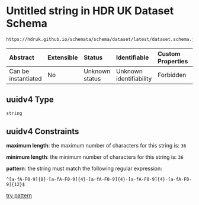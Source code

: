 # Untitled string in HDR UK Dataset Schema

```txt
https://hdruk.github.io/schemata/schema/dataset/latest/dataset.schema.json#/definitions/uuidv4
```



| Abstract            | Extensible | Status         | Identifiable            | Custom Properties | Additional Properties | Access Restrictions | Defined In                                                                                        |
| :------------------ | :--------- | :------------- | :---------------------- | :---------------- | :-------------------- | :------------------ | :------------------------------------------------------------------------------------------------ |
| Can be instantiated | No         | Unknown status | Unknown identifiability | Forbidden         | Allowed               | none                | [dataset.schema.json*](../../../schema/dataset/latest/dataset.schema.json "open original schema") |

## uuidv4 Type

`string`

## uuidv4 Constraints

**maximum length**: the maximum number of characters for this string is: `36`

**minimum length**: the minimum number of characters for this string is: `36`

**pattern**: the string must match the following regular expression: 

```regexp
^[a-fA-F0-9]{8}-[a-fA-F0-9]{4}-[a-fA-F0-9]{4}-[a-fA-F0-9]{4}-[a-fA-F0-9]{12}$
```

[try pattern](https://regexr.com/?expression=%5E%5Ba-fA-F0-9%5D%7B8%7D-%5Ba-fA-F0-9%5D%7B4%7D-%5Ba-fA-F0-9%5D%7B4%7D-%5Ba-fA-F0-9%5D%7B4%7D-%5Ba-fA-F0-9%5D%7B12%7D%24 "try regular expression with regexr.com")
